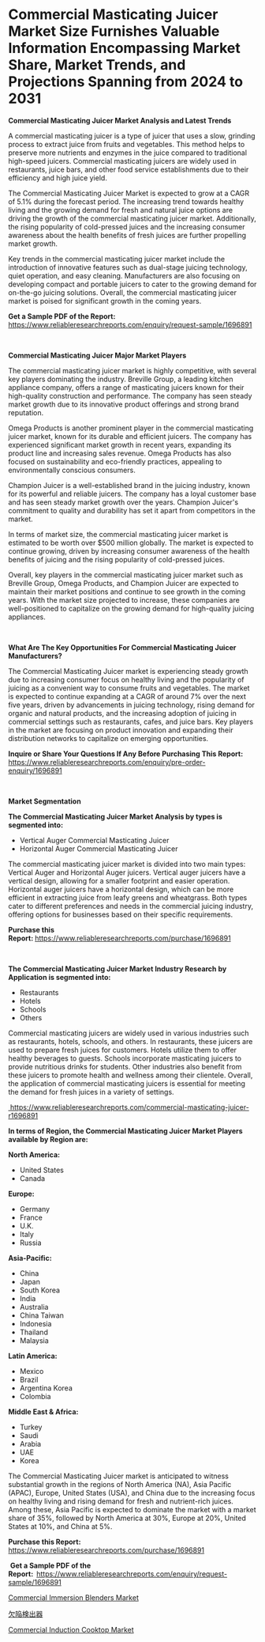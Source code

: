 <p><h1>Commercial Masticating Juicer Market Size Furnishes Valuable Information Encompassing Market Share, Market Trends, and Projections Spanning from 2024 to 2031</h1></p><p><strong>Commercial Masticating Juicer Market Analysis and Latest Trends</strong></p>
<p><p>A commercial masticating juicer is a type of juicer that uses a slow, grinding process to extract juice from fruits and vegetables. This method helps to preserve more nutrients and enzymes in the juice compared to traditional high-speed juicers. Commercial masticating juicers are widely used in restaurants, juice bars, and other food service establishments due to their efficiency and high juice yield.</p><p>The Commercial Masticating Juicer Market is expected to grow at a CAGR of 5.1% during the forecast period. The increasing trend towards healthy living and the growing demand for fresh and natural juice options are driving the growth of the commercial masticating juicer market. Additionally, the rising popularity of cold-pressed juices and the increasing consumer awareness about the health benefits of fresh juices are further propelling market growth.</p><p>Key trends in the commercial masticating juicer market include the introduction of innovative features such as dual-stage juicing technology, quiet operation, and easy cleaning. Manufacturers are also focusing on developing compact and portable juicers to cater to the growing demand for on-the-go juicing solutions. Overall, the commercial masticating juicer market is poised for significant growth in the coming years.</p></p>
<p><strong>Get a Sample PDF of the Report:&nbsp;</strong> <a href="https://www.reliableresearchreports.com/enquiry/request-sample/1696891">https://www.reliableresearchreports.com/enquiry/request-sample/1696891</a></p>
<p>&nbsp;</p>
<p><strong>Commercial Masticating Juicer Major Market Players</strong></p>
<p><p>The commercial masticating juicer market is highly competitive, with several key players dominating the industry. Breville Group, a leading kitchen appliance company, offers a range of masticating juicers known for their high-quality construction and performance. The company has seen steady market growth due to its innovative product offerings and strong brand reputation.</p><p>Omega Products is another prominent player in the commercial masticating juicer market, known for its durable and efficient juicers. The company has experienced significant market growth in recent years, expanding its product line and increasing sales revenue. Omega Products has also focused on sustainability and eco-friendly practices, appealing to environmentally conscious consumers.</p><p>Champion Juicer is a well-established brand in the juicing industry, known for its powerful and reliable juicers. The company has a loyal customer base and has seen steady market growth over the years. Champion Juicer's commitment to quality and durability has set it apart from competitors in the market.</p><p>In terms of market size, the commercial masticating juicer market is estimated to be worth over $500 million globally. The market is expected to continue growing, driven by increasing consumer awareness of the health benefits of juicing and the rising popularity of cold-pressed juices.</p><p>Overall, key players in the commercial masticating juicer market such as Breville Group, Omega Products, and Champion Juicer are expected to maintain their market positions and continue to see growth in the coming years. With the market size projected to increase, these companies are well-positioned to capitalize on the growing demand for high-quality juicing appliances.</p></p>
<p>&nbsp;</p>
<p><strong>What Are The Key Opportunities For Commercial Masticating Juicer Manufacturers?</strong></p>
<p><p>The Commercial Masticating Juicer market is experiencing steady growth due to increasing consumer focus on healthy living and the popularity of juicing as a convenient way to consume fruits and vegetables. The market is expected to continue expanding at a CAGR of around 7% over the next five years, driven by advancements in juicing technology, rising demand for organic and natural products, and the increasing adoption of juicing in commercial settings such as restaurants, cafes, and juice bars. Key players in the market are focusing on product innovation and expanding their distribution networks to capitalize on emerging opportunities.</p></p>
<p><strong>Inquire or Share Your Questions If Any Before Purchasing This Report:</strong> <a href="https://www.reliableresearchreports.com/enquiry/pre-order-enquiry/1696891">https://www.reliableresearchreports.com/enquiry/pre-order-enquiry/1696891</a></p>
<p>&nbsp;</p>
<p><strong>Market Segmentation</strong></p>
<p><strong>The Commercial Masticating Juicer Market Analysis by types is segmented into:</strong></p>
<p><ul><li>Vertical Auger Commercial Masticating Juicer</li><li>Horizontal Auger Commercial Masticating Juicer</li></ul></p>
<p><p>The commercial masticating juicer market is divided into two main types: Vertical Auger and Horizontal Auger juicers. Vertical auger juicers have a vertical design, allowing for a smaller footprint and easier operation. Horizontal auger juicers have a horizontal design, which can be more efficient in extracting juice from leafy greens and wheatgrass. Both types cater to different preferences and needs in the commercial juicing industry, offering options for businesses based on their specific requirements.</p></p>
<p><strong>Purchase this Report:&nbsp;</strong><a href="https://www.reliableresearchreports.com/purchase/1696891">https://www.reliableresearchreports.com/purchase/1696891</a></p>
<p>&nbsp;</p>
<p><strong>The Commercial Masticating Juicer Market Industry Research by Application is segmented into:</strong></p>
<p><ul><li>Restaurants</li><li>Hotels</li><li>Schools</li><li>Others</li></ul></p>
<p><p>Commercial masticating juicers are widely used in various industries such as restaurants, hotels, schools, and others. In restaurants, these juicers are used to prepare fresh juices for customers. Hotels utilize them to offer healthy beverages to guests. Schools incorporate masticating juicers to provide nutritious drinks for students. Other industries also benefit from these juicers to promote health and wellness among their clientele. Overall, the application of commercial masticating juicers is essential for meeting the demand for fresh juices in a variety of settings.</p></p>
<p><a href="https://www.reliableresearchreports.com/commercial-masticating-juicer-r1696891">&nbsp;https://www.reliableresearchreports.com/commercial-masticating-juicer-r1696891</a></p>
<p><strong>In terms of Region, the Commercial Masticating Juicer Market Players available by Region are:</strong></p>
<p>
    <p> <strong> North America: </strong>
        <ul>
            <li>United States</li>
            <li>Canada</li>
        </ul>
        </p> 
    <p> <strong> Europe: </strong>
        <ul>
            <li>Germany</li>
            <li>France</li>
            <li>U.K.</li>
            <li>Italy</li>
            <li>Russia</li>
        </ul>
        </p> 
    <p> <strong> Asia-Pacific: </strong>
        <ul>
            <li>China</li>
            <li>Japan</li>
            <li>South Korea</li>
            <li>India</li>
            <li>Australia</li>
            <li>China Taiwan</li>
            <li>Indonesia</li>
            <li>Thailand</li>
            <li>Malaysia</li>
        </ul>
        </p> 
    <p> <strong> Latin America: </strong>
        <ul>
            <li>Mexico</li>
            <li>Brazil</li>
            <li>Argentina Korea</li>
            <li>Colombia</li>
        </ul>
        </p> 
    <p> <strong> Middle East & Africa: </strong>
        <ul>
            <li>Turkey</li>
            <li>Saudi</li>
            <li>Arabia</li>
            <li>UAE</li>
            <li>Korea</li>
        </ul>
    </p>
    </p>
<p><p>The Commercial Masticating Juicer market is anticipated to witness substantial growth in the regions of North America (NA), Asia Pacific (APAC), Europe, United States (USA), and China due to the increasing focus on healthy living and rising demand for fresh and nutrient-rich juices. Among these, Asia Pacific is expected to dominate the market with a market share of 35%, followed by North America at 30%, Europe at 20%, United States at 10%, and China at 5%.</p></p>
<p><strong>Purchase this Report: </strong><a href="https://www.reliableresearchreports.com/purchase/1696891">https://www.reliableresearchreports.com/purchase/1696891</a></p>
<p>&nbsp;<strong>Get a Sample PDF of the Report:&nbsp;&nbsp;</strong><a href="https://www.reliableresearchreports.com/enquiry/request-sample/1696891">https://www.reliableresearchreports.com/enquiry/request-sample/1696891</a></p>
<p><strong></strong></p>
<p><p><a href="https://github.com/myacatherineblakecaczo9vcsw/Market-Research-Report-List-2/blob/main/commercial-immersion-blenders-market.md">Commercial Immersion Blenders Market</a></p><p><a href="https://github.com/SarahFahey88/Market-Research-Report-List-1/blob/main/290697732033.md">欠陥検出器</a></p><p><a href="https://github.com/okotobwrhuteie/Market-Research-Report-List-2/blob/main/commercial-induction-cooktop-market.md">Commercial Induction Cooktop Market</a></p></p>
